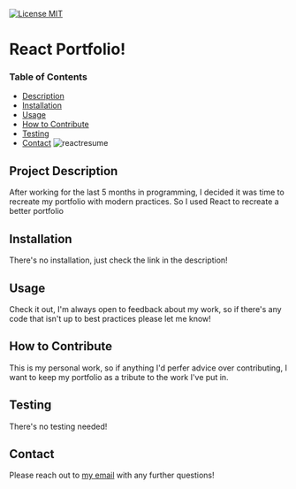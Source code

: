 [![License MIT](https://img.shields.io/badge/license-MIT-green)](https://choosealicense.com/licenses/mit/)

  # React Portfolio!

  ### Table of Contents 
  - [Description](#project-description)
  - [Installation](#installation)
  - [Usage](#usage)
  - [How to Contribute](#how-to-contribute)
  - [Testing](#testing)
  - [Contact](#contact)
![reactresume](https://github.com/Shadowasders/React-Portfolio/assets/99014955/fd7ad8c7-5689-4542-9016-d4cedbe13400)


  ## Project Description
  After working for the last 5 months in programming, I decided it was time to recreate my portfolio with modern practices. So I used React to recreate a better portfolio

  ## Installation
  There's no installation, just check the link in the description!

  ## Usage
  Check it out, I'm always open to feedback about my work, so if there's any code that isn't up to best practices please let me know!

  ## How to Contribute
  This is my personal work, so if anything I'd perfer advice over contributing, I want to keep my portfolio as a tribute to the work I've put in.

  ## Testing
  There's no testing needed!

  ## Contact
  Please reach out to [my email](mailto:aubreyasdersmckinney@gmail.com) with any further questions!
